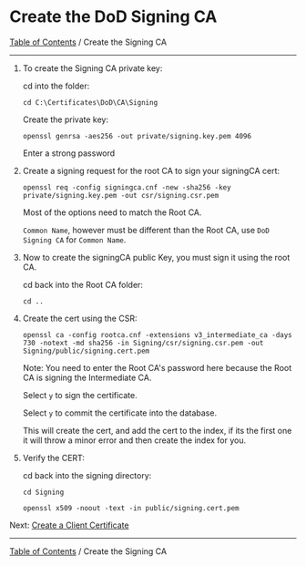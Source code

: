 # Create the DoD Signing CA

[Table of Contents](../../../README.md#table-of-contents) / Create the Signing CA

------------------------------------------------------------

1. To create the Signing CA private key:

    cd into the folder:

       cd C:\Certificates\DoD\CA\Signing

    Create the private key:

       openssl genrsa -aes256 -out private/signing.key.pem 4096

    Enter a strong password

2. Create a signing request for the root CA to sign your signingCA cert:

       openssl req -config signingca.cnf -new -sha256 -key private/signing.key.pem -out csr/signing.csr.pem

   Most of the options need to match the Root CA.

   `Common Name`, however must be different than the Root CA, use `DoD Signing CA` for `Common Name`.

3. Now to create the signingCA public Key, you must sign it using the root CA.

   cd back into the Root CA folder:

       cd ..

4. Create the cert using the CSR:

       openssl ca -config rootca.cnf -extensions v3_intermediate_ca -days 730 -notext -md sha256 -in Signing/csr/signing.csr.pem -out Signing/public/signing.cert.pem

   Note: You need to enter the Root CA's password here because the Root CA is signing the Intermediate CA.

   Select `y` to sign the certificate.

   Select `y` to commit the certificate into the database.

   This will create the cert, and add the cert to the index, if its the first one it will throw a minor error and then create the index for you.

5. Verify the CERT:

   cd back into the signing directory:

       cd Signing

       openssl x509 -noout -text -in public/signing.cert.pem

Next: [Create a Client Certificate](README_CreateClientCert.md)

------------------------------------------------------------

[Table of Contents](../../../README.md#table-of-contents) / Create the Signing CA